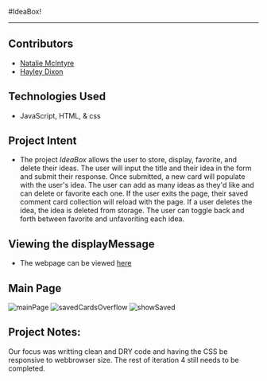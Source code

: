 
 #IdeaBox!


___
## Contributors
- [Natalie McIntyre](github.com/nataliemcintyre2021)
- [Hayley Dixon](github.com/hheyhhay)

## Technologies Used
- JavaScript, HTML, & css
## Project Intent
- The project _IdeaBox_ allows the user to store, display, favorite, and delete their ideas. The user will input the title and their idea in the form and submit their response. Once submitted, a new card will populate with the user's idea. The user can add as many ideas as they'd like and can delete or favorite each one. If the user exits the page, their saved comment card collection will reload with the page. If a user deletes the idea, the idea is deleted from storage. The user can toggle back and forth between favorite and unfavoriting each idea. 
## Viewing the displayMessage

- The webpage can be viewed [here](https://hheyhhay.github.io/IdeaBox/)
## Main Page

![mainPage](https://user-images.githubusercontent.com/78764587/121282548-f2421a00-c896-11eb-9243-5dbc84537f9d.jpg)
![savedCardsOverflow](https://user-images.githubusercontent.com/78764587/121282549-f2421a00-c896-11eb-84e8-565e3330fd75.jpg)
![showSaved](https://user-images.githubusercontent.com/78764587/121282550-f2dab080-c896-11eb-864e-dfff5e407911.jpg)

## Project Notes:
Our focus was writting clean and DRY code and having the CSS be responsive to webbrowser size. The rest of iteration 4 still needs to be completed. 
